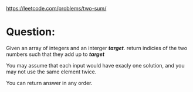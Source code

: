  https://leetcode.com/problems/two-sum/


# Question: 
Given an array of integers and an interger ***target***. return indicies of the two numbers such that they add up to ***target***

You may assume that each input would have exacly one solution, and you may not use the same element twice.

You can return answer in any order.


